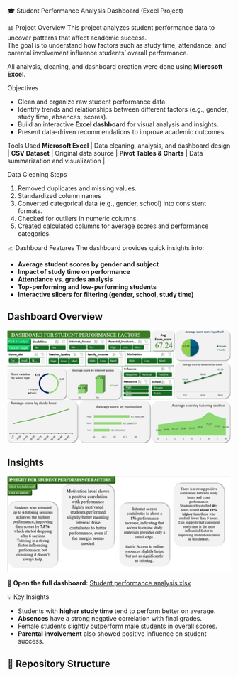 🎓 Student Performance Analysis Dashboard (Excel Project)

📊 Project Overview
This project analyzes student performance data to uncover patterns that affect academic success.  
The goal is to understand how factors such as study time, attendance, and parental involvement influence students’ overall performance.  

All analysis, cleaning, and dashboard creation were done using **Microsoft Excel**.

Objectives
- Clean and organize raw student performance data.  
- Identify trends and relationships between different factors (e.g., gender, study time, absences, scores).  
- Build an interactive **Excel dashboard** for visual analysis and insights.  
- Present data-driven recommendations to improve academic outcomes.

Tools Used
**Microsoft Excel** | Data cleaning, analysis, and dashboard design |
**CSV Dataset** | Original data source |
**Pivot Tables & Charts** | Data summarization and visualization |

Data Cleaning Steps
1. Removed duplicates and missing values.  
2. Standardized column names
3. Converted categorical data (e.g., gender, school) into consistent formats.  
4. Checked for outliers in numeric columns.  
5. Created calculated columns for average scores and performance categories.

📈 Dashboard Features
The dashboard provides quick insights into:
- **Average student scores by gender and subject**
- **Impact of study time on performance**
- **Attendance vs. grades analysis**
- **Top-performing and low-performing students**
- **Interactive slicers for filtering (gender, school, study time)**



## Dashboard Overview
![Dashboard Screenshot](<Student Performance Analysis/pictures/Dashboard.png>)

## Insights
![Insights Screenshot](<Student Performance Analysis/pictures/insight.png>)




📂 **Open the full dashboard:** [Student performance analysis.xlsx](<Student Performance Analysis.xlsx>)


💡 Key Insights
- Students with **higher study time** tend to perform better on average.  
- **Absences** have a strong negative correlation with final grades.  
- Female students slightly outperform male students in overall scores.  
- **Parental involvement** also showed positive influence on student success.


## 📂 Repository Structure

